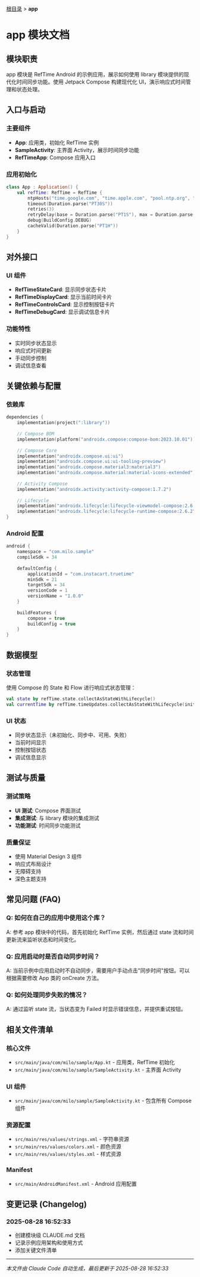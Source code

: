 [根目录](../CLAUDE.md) > **app**

# app 模块文档

## 模块职责

app 模块是 RefTime Android 的示例应用，展示如何使用 library 模块提供的现代化时间同步功能。使用 Jetpack Compose 构建现代化 UI，演示响应式时间管理和状态处理。

## 入口与启动

### 主要组件
- **App**: 应用类，初始化 RefTime 实例
- **SampleActivity**: 主界面 Activity，展示时间同步功能
- **RefTimeApp**: Compose 应用入口

### 应用初始化
```kotlin
class App : Application() {
    val refTime: RefTime = RefTime {
        ntpHosts("time.google.com", "time.apple.com", "pool.ntp.org", "time.cloudflare.com")
        timeout(Duration.parse("PT30S"))
        retries(3)
        retryDelay(base = Duration.parse("PT1S"), max = Duration.parse("PT30S"))
        debug(BuildConfig.DEBUG)
        cacheValid(Duration.parse("PT1H"))
    }
}
```

## 对外接口

### UI 组件
- **RefTimeStateCard**: 显示同步状态卡片
- **RefTimeDisplayCard**: 显示当前时间卡片
- **RefTimeControlsCard**: 显示控制按钮卡片
- **RefTimeDebugCard**: 显示调试信息卡片

### 功能特性
- 实时同步状态显示
- 响应式时间更新
- 手动同步控制
- 调试信息查看

## 关键依赖与配置

### 依赖库
```kotlin
dependencies {
    implementation(project(":library"))
    
    // Compose BOM
    implementation(platform("androidx.compose:compose-bom:2023.10.01"))
    
    // Compose Core
    implementation("androidx.compose.ui:ui")
    implementation("androidx.compose.ui:ui-tooling-preview")
    implementation("androidx.compose.material3:material3")
    implementation("androidx.compose.material:material-icons-extended")
    
    // Activity Compose
    implementation("androidx.activity:activity-compose:1.7.2")
    
    // Lifecycle
    implementation("androidx.lifecycle:lifecycle-viewmodel-compose:2.6.2")
    implementation("androidx.lifecycle:lifecycle-runtime-compose:2.6.2")
}
```

### Android 配置
```kotlin
android {
    namespace = "com.milo.sample"
    compileSdk = 34
    
    defaultConfig {
        applicationId = "com.instacart.truetime"
        minSdk = 21
        targetSdk = 34
        versionCode = 1
        versionName = "1.0.0"
    }
    
    buildFeatures {
        compose = true
        buildConfig = true
    }
}
```

## 数据模型

### 状态管理
使用 Compose 的 State 和 Flow 进行响应式状态管理：

```kotlin
val state by refTime.state.collectAsStateWithLifecycle()
val currentTime by refTime.timeUpdates.collectAsStateWithLifecycle(initialValue = null)
```

### UI 状态
- 同步状态显示（未初始化、同步中、可用、失败）
- 当前时间显示
- 控制按钮状态
- 调试信息显示

## 测试与质量

### 测试策略
- **UI 测试**: Compose 界面测试
- **集成测试**: 与 library 模块的集成测试
- **功能测试**: 时间同步功能测试

### 质量保证
- 使用 Material Design 3 组件
- 响应式布局设计
- 无障碍支持
- 深色主题支持

## 常见问题 (FAQ)

### Q: 如何在自己的应用中使用这个库？
A: 参考 app 模块中的代码，首先初始化 RefTime 实例，然后通过 state 流和时间更新流来监听状态和时间变化。

### Q: 应用启动时是否自动同步时间？
A: 当前示例中应用启动时不自动同步，需要用户手动点击"同步时间"按钮。可以根据需要修改 App 类的 onCreate 方法。

### Q: 如何处理同步失败的情况？
A: 通过监听 state 流，当状态变为 Failed 时显示错误信息，并提供重试按钮。

## 相关文件清单

### 核心文件
- `src/main/java/com/milo/sample/App.kt` - 应用类，RefTime 初始化
- `src/main/java/com/milo/sample/SampleActivity.kt` - 主界面 Activity

### UI 组件
- `src/main/java/com/milo/sample/SampleActivity.kt` - 包含所有 Compose 组件

### 资源配置
- `src/main/res/values/strings.xml` - 字符串资源
- `src/main/res/values/colors.xml` - 颜色资源
- `src/main/res/values/styles.xml` - 样式资源

### Manifest
- `src/main/AndroidManifest.xml` - Android 应用配置

## 变更记录 (Changelog)

### 2025-08-28 16:52:33
- 创建模块级 CLAUDE.md 文档
- 记录示例应用架构和使用方式
- 添加关键文件清单

---

*本文件由 Claude Code 自动生成，最后更新于 2025-08-28 16:52:33*